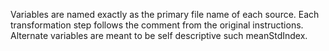 Variables are named exactly as the primary file name of each source.
Each transformation step follows the comment from the original instructions.
Alternate variables are meant to be self descriptive such meanStdIndex.

